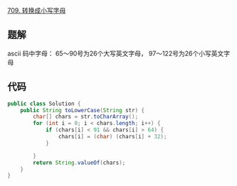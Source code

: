 [709. 转换成小写字母](https://leetcode-cn.com/problems/to-lower-case)

## 题解
ascii 码中字母：
65～90号为26个大写英文字母，
97～122号为26个小写英文字母

## 代码
```java
public class Solution {
    public String toLowerCase(String str) {
        char[] chars = str.toCharArray();
        for (int i = 0; i < chars.length; i++) {
            if (chars[i] < 91 && chars[i] > 64) {
                chars[i] = (char) (chars[i] + 32);
            }

        }
        return String.valueOf(chars);
    }
}
```